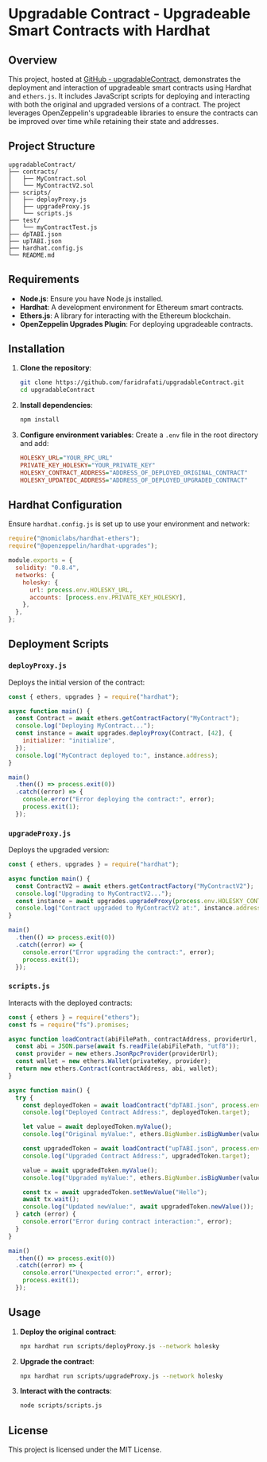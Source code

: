 
# Upgradable Contract - Upgradeable Smart Contracts with Hardhat

## Overview
This project, hosted at [GitHub - upgradableContract](https://github.com/faridrafati/upgradableContract/tree/main), demonstrates the deployment and interaction of upgradeable smart contracts using Hardhat and `ethers.js`. It includes JavaScript scripts for deploying and interacting with both the original and upgraded versions of a contract. The project leverages OpenZeppelin's upgradeable libraries to ensure the contracts can be improved over time while retaining their state and addresses.

## Project Structure
```
upgradableContract/
├── contracts/
│   ├── MyContract.sol
│   └── MyContractV2.sol
├── scripts/
│   ├── deployProxy.js
│   ├── upgradeProxy.js
│   └── scripts.js
├── test/
│   └── myContractTest.js
├── dpTABI.json
├── upTABI.json
├── hardhat.config.js
└── README.md
```

## Requirements
- **Node.js**: Ensure you have Node.js installed.
- **Hardhat**: A development environment for Ethereum smart contracts.
- **Ethers.js**: A library for interacting with the Ethereum blockchain.
- **OpenZeppelin Upgrades Plugin**: For deploying upgradeable contracts.

## Installation
1. **Clone the repository**:
   ```bash
   git clone https://github.com/faridrafati/upgradableContract.git
   cd upgradableContract
   ```

2. **Install dependencies**:
   ```bash
   npm install
   ```

3. **Configure environment variables**:
   Create a `.env` file in the root directory and add:
   ```ini
   HOLESKY_URL="YOUR_RPC_URL"
   PRIVATE_KEY_HOLESKY="YOUR_PRIVATE_KEY"
   HOLESKY_CONTRACT_ADDRESS="ADDRESS_OF_DEPLOYED_ORIGINAL_CONTRACT"
   HOLESKY_UPDATEDC_ADDRESS="ADDRESS_OF_DEPLOYED_UPGRADED_CONTRACT"
   ```

## Hardhat Configuration
Ensure `hardhat.config.js` is set up to use your environment and network:
```javascript
require("@nomiclabs/hardhat-ethers");
require("@openzeppelin/hardhat-upgrades");

module.exports = {
  solidity: "0.8.4",
  networks: {
    holesky: {
      url: process.env.HOLESKY_URL,
      accounts: [process.env.PRIVATE_KEY_HOLESKY],
    },
  },
};
```

## Deployment Scripts

### `deployProxy.js`
Deploys the initial version of the contract:
```javascript
const { ethers, upgrades } = require("hardhat");

async function main() {
  const Contract = await ethers.getContractFactory("MyContract");
  console.log("Deploying MyContract...");
  const instance = await upgrades.deployProxy(Contract, [42], {
    initializer: "initialize",
  });
  console.log("MyContract deployed to:", instance.address);
}

main()
  .then(() => process.exit(0))
  .catch((error) => {
    console.error("Error deploying the contract:", error);
    process.exit(1);
  });
```

### `upgradeProxy.js`
Deploys the upgraded version:
```javascript
const { ethers, upgrades } = require("hardhat");

async function main() {
  const ContractV2 = await ethers.getContractFactory("MyContractV2");
  console.log("Upgrading to MyContractV2...");
  const instance = await upgrades.upgradeProxy(process.env.HOLESKY_CONTRACT_ADDRESS, ContractV2);
  console.log("Contract upgraded to MyContractV2 at:", instance.address);
}

main()
  .then(() => process.exit(0))
  .catch((error) => {
    console.error("Error upgrading the contract:", error);
    process.exit(1);
  });
```

### `scripts.js`
Interacts with the deployed contracts:
```javascript
const { ethers } = require("ethers");
const fs = require("fs").promises;

async function loadContract(abiFilePath, contractAddress, providerUrl, privateKey) {
  const abi = JSON.parse(await fs.readFile(abiFilePath, "utf8"));
  const provider = new ethers.JsonRpcProvider(providerUrl);
  const wallet = new ethers.Wallet(privateKey, provider);
  return new ethers.Contract(contractAddress, abi, wallet);
}

async function main() {
  try {
    const deployedToken = await loadContract("dpTABI.json", process.env.HOLESKY_CONTRACT_ADDRESS, process.env.HOLESKY_URL, process.env.PRIVATE_KEY_HOLESKY);
    console.log("Deployed Contract Address:", deployedToken.target);

    let value = await deployedToken.myValue();
    console.log("Original myValue:", ethers.BigNumber.isBigNumber(value) ? ethers.utils.formatUnits(value, 0) : value.toString());

    const upgradedToken = await loadContract("upTABI.json", process.env.HOLESKY_UPDATEDC_ADDRESS, process.env.HOLESKY_URL, process.env.PRIVATE_KEY_HOLESKY);
    console.log("Upgraded Contract Address:", upgradedToken.target);

    value = await upgradedToken.myValue();
    console.log("Upgraded myValue:", ethers.BigNumber.isBigNumber(value) ? ethers.utils.formatUnits(value, 0) : value.toString());

    const tx = await upgradedToken.setNewValue("Hello");
    await tx.wait();
    console.log("Updated newValue:", await upgradedToken.newValue());
  } catch (error) {
    console.error("Error during contract interaction:", error);
  }
}

main()
  .then(() => process.exit(0))
  .catch((error) => {
    console.error("Unexpected error:", error);
    process.exit(1);
  });
```

## Usage
1. **Deploy the original contract**:
   ```bash
   npx hardhat run scripts/deployProxy.js --network holesky
   ```

2. **Upgrade the contract**:
   ```bash
   npx hardhat run scripts/upgradeProxy.js --network holesky
   ```

3. **Interact with the contracts**:
   ```bash
   node scripts/scripts.js
   ```

## License
This project is licensed under the MIT License.
